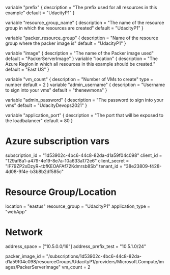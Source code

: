 variable "prefix" {
  description = "The prefix used for all resources in this example"
  default     = "UdacityP1"
}

variable "resource_group_name" {
  description = "The name of the resource group in which the resources are created"
  default     = "UdacityP1"
}


variable "packer_resource_group" {
  description = "Name of the resource group where the packer image is"
  default     = "UdacityP1"
}

variable "image" {
    description = "The name of the Packer image used"
    default     = "PackerServerImage"
}
variable "location" {
  description = "The Azure Region in which all resources in this example should be created."
  default     = "East US"
}


variable "vm_count" {
  description = "Number of VMs to create"
  type        = number
  default     = 2
}
variable "admin_username" {
  description = "Username to sign into your vms"
  default     = "thenewmona"
}

variable "admin_password" {
  description = "The password to sign into your vms"
  default     = "UdacityDevops2021"
}

variable "application_port" {
  description = "The port that will be exposed to the loadbalancer"
  default     = 80
}

# Azure subscription vars
subscription_id = "1d53902c-4bc6-44c8-82da-d1a59f04c098"
client_id = "129af8a1-a479-4e19-8e7a-10a633a172e6"
client_secret = "IF79ZP2xDzyR~tbfKEOAFAf72Kdmrsb8Sb"
tenant_id = "38e23809-f428-4d08-9f4e-b3b8b2df585c"

# Resource Group/Location
location = "eastus"
resource_group = "UdacityP1"
application_type = "webApp"

# Network
address_space = ["10.5.0.0/16"]
address_prefix_test = "10.5.1.0/24"

packer_image_id =  "/subscriptions/1d53902c-4bc6-44c8-82da-d1a59f04c098/resourceGroups/UdacityP1/providers/Microsoft.Compute/images/PackerServerImage"
vm_count = 2

